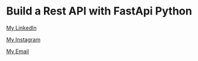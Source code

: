 # Build a Rest API with FastApi Python
[My LinkedIn](https://www.linkedin.com/in/wisanggenipw/)

[My Instagram](https://www.instagram.com/icangwpw/)

[My Email](mailto:paramusesa.w@gmail.com?subject=Hello!&body=Can%20we%20be%20friend%3F)
